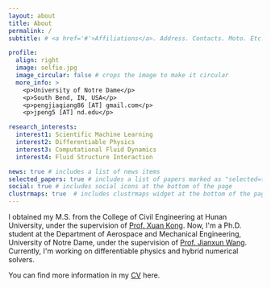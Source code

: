 ```yaml
---
layout: about
title: About
permalink: /
subtitle: # <a href='#'>Affiliations</a>. Address. Contacts. Moto. Etc.

profile:
  align: right
  image: selfie.jpg
  image_circular: false # crops the image to make it circular
  more_info: >
    <p>University of Notre Dame</p>
    <p>South Bend, IN, USA</p>
    <p>pengjiaqiang86 [AT] gmail.com</p>
    <p>jpeng5 [AT] nd.edu</p>

research_interests:
  interest1: Scientific Machine Learning
  interest2: Differentiable Physics
  interest3: Computational Fluid Dynamics
  interest4: Fluid Structure Interaction

news: true # includes a list of news items
selected_papers: true # includes a list of papers marked as "selected={true}"
social: true # includes social icons at the bottom of the page
clustrmaps: true  # includes clustrmaps widget at the bottom of the page
---
```


I obtained my M.S. from the College of Civil Engineering at Hunan University, under the supervision of [Prof. Xuan Kong](http://kongteam.hnu.edu.cn/). Now, I'm a Ph.D. student at the Department of Aerospace and Mechanical Engineering, University of Notre Dame, under the supervision of [Prof. Jianxun Wang](https://sites.nd.edu/jianxun-wang/). Currently, I'm working on differentiable physics and hybrid numerical solvers.

You can find more information in my [CV](/assets/pdf/example_pdf.pdf) here.
